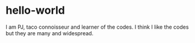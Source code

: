 # hello-world

I am PJ, taco connoisseur and learner of the codes. I think I like the codes but they are many and widespread. 
